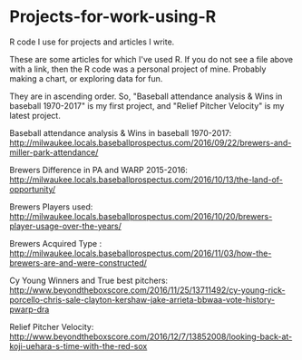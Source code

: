 # Projects-for-work-using-R
R code I use for projects and articles I write.

These are some articles for which I've used R. If you do not see a file above with a link, then the R code was a personal project of mine. Probably making a chart, or exploring data for fun. 

They are in ascending order. So, "Baseball attendance analysis & Wins in baseball 1970-2017" is my first project, and "Relief Pitcher Velocity" is my latest project.


Baseball attendance analysis & Wins in baseball 1970-2017: http://milwaukee.locals.baseballprospectus.com/2016/09/22/brewers-and-miller-park-attendance/

Brewers Difference in PA and WARP 2015-2016: http://milwaukee.locals.baseballprospectus.com/2016/10/13/the-land-of-opportunity/

Brewers Players used: http://milwaukee.locals.baseballprospectus.com/2016/10/20/brewers-player-usage-over-the-years/

Brewers Acquired Type : http://milwaukee.locals.baseballprospectus.com/2016/11/03/how-the-brewers-are-and-were-constructed/

Cy Young Winners and True best pitchers: http://www.beyondtheboxscore.com/2016/11/25/13711492/cy-young-rick-porcello-chris-sale-clayton-kershaw-jake-arrieta-bbwaa-vote-history-pwarp-dra

Relief Pitcher Velocity: http://www.beyondtheboxscore.com/2016/12/7/13852008/looking-back-at-koji-uehara-s-time-with-the-red-sox




